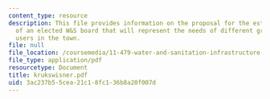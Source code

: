 ```yaml
---
content_type: resource
description: This file provides information on the proposal for the establishment
  of an elected W&S board that will represent the needs of different groups of water
  users in the town.
file: null
file_location: /coursemedia/11-479-water-and-sanitation-infrastructure-planning-in-developing-countries-spring-2005/3ac237b55cea21c18fc136b8a20f007d_krukswisner.pdf
file_type: application/pdf
resourcetype: Document
title: krukswisner.pdf
uid: 3ac237b5-5cea-21c1-8fc1-36b8a20f007d
---
```

